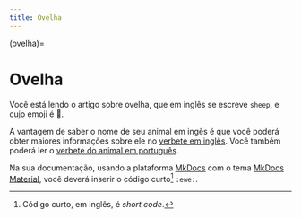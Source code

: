 ```yaml
---
title: Ovelha
---
```


(ovelha)=

# Ovelha

Você está lendo o artigo sobre ovelha, que em inglês se escreve 
`sheep`, e cujo emoji é 🐑.

A vantagem de saber o nome de seu animal em ingês é que você poderá obter maiores informações sobre ele no [verbete em inglês](wikien:sheep). 
Você também poderá ler o [verbete do animal em português](wikipt:ovelha).

Na sua documentação, usando a plataforma [MkDocs](https://www.mkdocs.org/) com o tema [MkDocs Material](https://squidfunk.github.io/mkdocs-material/),
você deverá inserir o código curto[^1] `:ewe:`.

[^1]: Código curto, em inglês, é *short code*.
